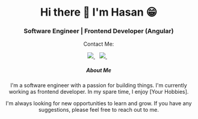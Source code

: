 <h1 align="center">Hi there 👋 I'm Hasan 😁</h1>
<h3 align="center">Software Engineer | Frontend Developer (Angular) </h3>

<div align='center'>
  <p>Contact Me: </p>
  <a href="https://www.linkedin.com/in/karim-mamdouh-mohamed/">
    <img src="https://img.shields.io/badge/linkedin-%230077B5.svg?&style=for-the-badge&logo=linkedin&logoColor=white" />
  </a>&nbsp;&nbsp;
  <a  href="mailto:karim.mamdouh.594@gmail.com">
    <img src="https://img.shields.io/badge/Gmail-D14836?style=for-the-badge&logo=gmail&logoColor=white" />        
  </a>&nbsp;&nbsp;
  
  <h5>
  About Me

  </h5>
  <p>
I'm a software engineer with a passion for building things. I'm currently working as frontend developer. In my spare time, I enjoy [Your Hobbies].

I'm always looking for new opportunities to learn and grow. If you have any suggestions, please feel free to reach out to me.</p>
</div>
<!--
**hasanKakeh/hasanKakeh** is a ✨ _special_ ✨ repository because its `README.md` (this file) appears on your GitHub profile.

Here are some ideas to get you started:

- 🔭 I’m currently working on ...
- 🌱 I’m currently learning ...
- 👯 I’m looking to collaborate on ...
- 🤔 I’m looking for help with ...
- 💬 Ask me about ...
- 📫 How to reach me: ...
- 😄 Pronouns: ...
- ⚡ Fun fact: ...
-->
<img src="https://github-readme-stats.vercel.app/api/top-langs/?username=hasanKakeh&theme=blue-green&hide_progress=true" />

